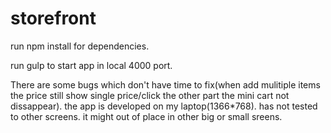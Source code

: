 # storefront 

run npm install for dependencies.

run gulp to start app in local 4000 port.


There are some bugs which don't have time to fix(when add mulitiple items the price still show single price/click the other part the mini cart not dissappear). the app is developed on my laptop(1366*768). has not tested to other screens. it might out of place in other big or small sreens.





